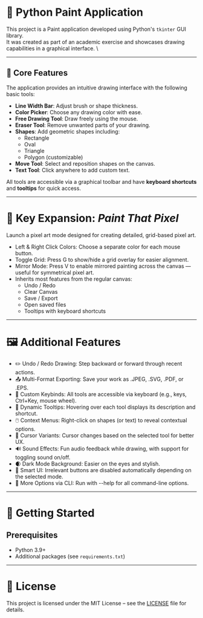 # 🎨 Python Paint Application

This project is a Paint application developed using Python's `tkinter` GUI library. \
It was created as part of an academic exercise and showcases drawing capabilities in a graphical interface. \

---

## 🧩 Core Features

The application provides an intuitive drawing interface with the following basic tools:

- **Line Width Bar**: Adjust brush or shape thickness.
- **Color Picker**: Choose any drawing color with ease.
- **Free Drawing Tool**: Draw freely using the mouse.
- **Eraser Tool**: Remove unwanted parts of your drawing.
- **Shapes**: Add geometric shapes including:
  - Rectangle
  - Oval
  - Triangle
  - Polygon (customizable)
- **Move Tool**: Select and reposition shapes on the canvas.
- **Text Tool**: Click anywhere to add custom text.

All tools are accessible via a graphical toolbar and have **keyboard shortcuts** and **tooltips** for quick access.

---

# 🌟 Key Expansion: *Paint That Pixel*

Launch a pixel art mode designed for creating detailed, grid-based pixel art.
- Left & Right Click Colors: Choose a separate color for each mouse button.
- Toggle Grid: Press G to show/hide a grid overlay for easier alignment.
- Mirror Mode: Press V to enable mirrored painting across the canvas — useful for symmetrical pixel art.
- Inherits most features from the regular canvas:
    - Undo / Redo
    - Clear Canvas
    - Save / Export
    - Open saved files
    - Tooltips with keyboard shortcuts

---

# 🖼 Additional Features

- ✏️ Undo / Redo Drawing: Step backward or forward through recent actions.
- 📤 Multi-Format Exporting: Save your work as .JPEG, .SVG, .PDF, or .EPS.
- 🎹 Custom Keybinds: All tools are accessible via keyboard (e.g., keys, Ctrl+Key, mouse wheel).
- 🧭 Dynamic Tooltips: Hovering over each tool displays its description and shortcut.
- 🖱️ Context Menus: Right-click on shapes (or text) to reveal contextual options.
- 🎯 Cursor Variants: Cursor changes based on the selected tool for better UX.
- 🔊 Sound Effects: Fun audio feedback while drawing, with support for toggling sound on/off.
- 🌒 Dark Mode Background: Easier on the eyes and stylish.
- 🔐 Smart UI: Irrelevant buttons are disabled automatically depending on the selected mode.
- 📖 More Options via CLI: Run with --help for all command-line options.

---

# 🚀 Getting Started

## Prerequisites

- Python 3.9+
- Additional packages (see `requirements.txt`)

---
# 📄 License
This project is licensed under the MIT License – see the [LICENSE](LICENSE) file for details.
